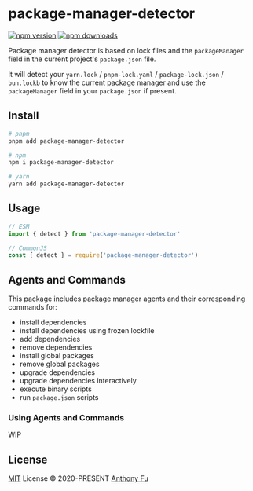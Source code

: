 # package-manager-detector

[![npm version][npm-version-src]][npm-version-href]
[![npm downloads][npm-downloads-src]][npm-downloads-href]

Package manager detector is based on lock files and the `packageManager` field in the current project's `package.json` file.

It will detect your `yarn.lock` / `pnpm-lock.yaml` / `package-lock.json` / `bun.lockb` to know the current package manager and use the `packageManager` field in your `package.json` if present.

## Install

```sh
# pnpm
pnpm add package-manager-detector

# npm
npm i package-manager-detector

# yarn
yarn add package-manager-detector
```

## Usage

```js
// ESM
import { detect } from 'package-manager-detector'
```

```js
// CommonJS
const { detect } = require('package-manager-detector')
```

## Agents and Commands

This package includes package manager agents and their corresponding commands for:
- install dependencies
- install dependencies using frozen lockfile
- add dependencies
- remove dependencies
- install global packages
- remove global packages
- upgrade dependencies
- upgrade dependencies interactively
- execute binary scripts
- run `package.json` scripts

### Using Agents and Commands

WIP

## License

[MIT](./LICENSE) License © 2020-PRESENT [Anthony Fu](https://github.com/antfu)

<!-- Badges -->

[npm-version-src]: https://img.shields.io/npm/v/package-manager-detector?style=flat&colorA=18181B&colorB=F0DB4F
[npm-version-href]: https://npmjs.com/package/package-manager-detector
[npm-downloads-src]: https://img.shields.io/npm/dm/package-manager-detector?style=flat&colorA=18181B&colorB=F0DB4F
[npm-downloads-href]: https://npmjs.com/package/package-manager-detector
[license-href]: https://github.com/userquin/package-manager-detector/blob/main/LICENSE
